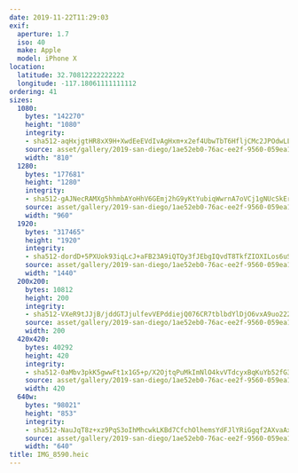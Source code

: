 ```yaml
---
date: 2019-11-22T11:29:03
exif:
  aperture: 1.7
  iso: 40
  make: Apple
  model: iPhone X
location:
  latitude: 32.70812222222222
  longitude: -117.18061111111112
ordering: 41
sizes:
  1080:
    bytes: "142270"
    height: "1080"
    integrity:
    - sha512-aqHxjgtHR8xX9H+XwdEeEVdIvAgHxm+x2ef4UbwTbT6HfljCMc2JPOdwLLB7lYhvO9dGuW+kjCc5Z/t3mdRIug==
    source: asset/gallery/2019-san-diego/1ae52eb0-76ac-ee2f-9560-059ea10c22bd~1080.jpg
    width: "810"
  1280:
    bytes: "177681"
    height: "1280"
    integrity:
    - sha512-gAJNecRAMXg5hhmbAYoHhV6GEmj2hG9yKtYubiqWwrnA7oVCj1gNUcSkErL4g7ZYf+fZKRV+VFp5hGi6SfQFHA==
    source: asset/gallery/2019-san-diego/1ae52eb0-76ac-ee2f-9560-059ea10c22bd~1280.jpg
    width: "960"
  1920:
    bytes: "317465"
    height: "1920"
    integrity:
    - sha512-dordD+5PXUok93iqLcJ+aFB23A9iQTQy3fJEbgIQvdT8TkfZIOXILos6uSl5n2l9A13Opq/N7vZSodFoTn4T8Q==
    source: asset/gallery/2019-san-diego/1ae52eb0-76ac-ee2f-9560-059ea10c22bd~1920.jpg
    width: "1440"
  200x200:
    bytes: 10812
    height: 200
    integrity:
    - sha512-VXeR9tJJjB/jddGTJjulfevVEPddiejQ076CR7tblbdYlDjO6vxA9uo2227ck3gVI6+VginktRjZob8OjSVMZg==
    source: asset/gallery/2019-san-diego/1ae52eb0-76ac-ee2f-9560-059ea10c22bd~200x200.jpg
    width: 200
  420x420:
    bytes: 40292
    height: 420
    integrity:
    - sha512-0aMbv3pkK5gwwFt1x1G5+p/X2OjtqPuMkImNlO4kvVTdcyxBqKuYb52fG3Xt0HM7PeuUqyb9aS9MiJUMUifN8Q==
    source: asset/gallery/2019-san-diego/1ae52eb0-76ac-ee2f-9560-059ea10c22bd~420x420.jpg
    width: 420
  640w:
    bytes: "98021"
    height: "853"
    integrity:
    - sha512-NauJqT8z+xz9PqS3oIhMhcwkLKBd7CfchOlhemsYdFJlYRiGgqf2AXvaAxK1XMJmnoz+/HJKf5CtMS9awJgv4Q==
    source: asset/gallery/2019-san-diego/1ae52eb0-76ac-ee2f-9560-059ea10c22bd~640w.jpg
    width: "640"
title: IMG_8590.heic
---
```

